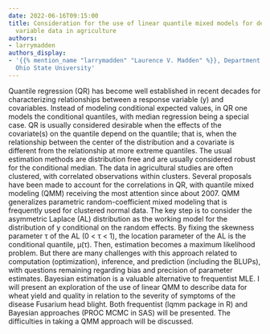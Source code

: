 ```yaml
---
date: 2022-06-16T09:15:00
title: Consideration for the use of linear quantile mixed models for describing highly
  variable data in agriculture
authors:
- larrymadden
authors_display:
- '{{% mention_name "larrymadden" "Laurence V. Madden" %}}, Department of Plant Pathology,
  Ohio State University'
---
```

Quantile regression (QR) has become well established in recent decades for characterizing relationships between a response variable (y) and covariables. Instead of modeling conditional expected values, in QR one models the conditional quantiles, with median regression being a special case. QR is usually considered desirable when the effects of the covariate(s) on the quantile depend on the quantile; that is, when the relationship between the center of the distribution and a covariate is different from the relationship at more extreme quantiles. The usual estimation methods are distribution free and are usually considered robust for the conditional median. The data in agricultural studies are often clustered, with correlated observations within clusters. Several proposals have been made to account for the correlations in QR, with quantile mixed modeling (QMM) receiving the most attention since about 2007. QMM generalizes parametric random-coefficient mixed modeling that is frequently used for clustered normal data. The key step is to consider the asymmetric Laplace (AL) distribution as the working model for the distribution of y conditional on the random effects. By fixing the skewness parameter τ of the AL (0 < τ < 1), the location parameter of the AL is the conditional quantile, μ(τ). Then, estimation becomes a maximum likelihood problem. But there are many challenges with this approach related to computation (optimization), inference, and prediction (including the BLUPs), with questions remaining regarding bias and precision of parameter estimates. Bayesian estimation is a valuable alternative to frequentist MLE. I will present an exploration of the use of linear QMM to describe data for wheat yield and quality in relation to the severity of symptoms of the disease Fusarium head blight. Both frequentist (lqmm package in R) and Bayesian approaches (PROC MCMC in SAS) will be presented. The difficulties in taking a QMM approach will be discussed.
